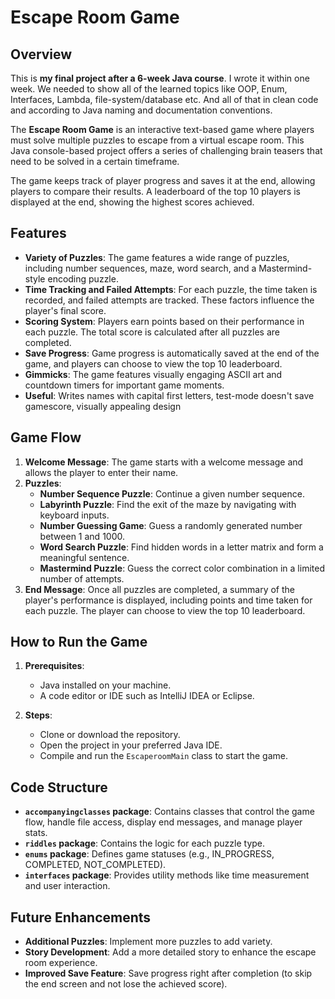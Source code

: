 # Escape Room Game

## Overview

This is **my final project after a 6-week Java course**. I wrote it within one week. We needed to show all of the learned topics like OOP, Enum, Interfaces, Lambda, file-system/database etc. And all of that in clean code and according to Java naming and documentation conventions.

The **Escape Room Game** is an interactive text-based game where players must solve multiple puzzles to escape from a virtual escape room. This Java console-based project offers a series of challenging brain teasers that need to be solved in a certain timeframe.

The game keeps track of player progress and saves it at the end, allowing players to compare their results. A leaderboard of the top 10 players is displayed at the end, showing the highest scores achieved.

## Features

* **Variety of Puzzles**: The game features a wide range of puzzles, including number sequences, maze, word search, and a Mastermind-style encoding puzzle.
* **Time Tracking and Failed Attempts**: For each puzzle, the time taken is recorded, and failed attempts are tracked. These factors influence the player's final score.
* **Scoring System**: Players earn points based on their performance in each puzzle. The total score is calculated after all puzzles are completed.
* **Save Progress**: Game progress is automatically saved at the end of the game, and players can choose to view the top 10 leaderboard.
* **Gimmicks**: The game features visually engaging ASCII art and countdown timers for important game moments.
* **Useful**: Writes names with capital first letters, test-mode doesn't save gamescore, visually appealing design

## Game Flow

1. **Welcome Message**: The game starts with a welcome message and allows the player to enter their name.
2. **Puzzles**:
   * **Number Sequence Puzzle**: Continue a given number sequence.
   * **Labyrinth Puzzle**: Find the exit of the maze by navigating with keyboard inputs.
   * **Number Guessing Game**: Guess a randomly generated number between 1 and 1000.
   * **Word Search Puzzle**: Find hidden words in a letter matrix and form a meaningful sentence.
   * **Mastermind Puzzle**: Guess the correct color combination in a limited number of attempts.
3. **End Message**: Once all puzzles are completed, a summary of the player's performance is displayed, including points and time taken for each puzzle. The player can choose to view the top 10 leaderboard.

## How to Run the Game

1. **Prerequisites**: 
   * Java installed on your machine.
   * A code editor or IDE such as IntelliJ IDEA or Eclipse.

2. **Steps**:
   * Clone or download the repository.
   * Open the project in your preferred Java IDE.
   * Compile and run the `EscaperoomMain` class to start the game.

## Code Structure

* **`accompanyingclasses` package**: Contains classes that control the game flow, handle file access, display end messages, and manage player stats.
* **`riddles` package**: Contains the logic for each puzzle type.
* **`enums` package**: Defines game statuses (e.g., IN_PROGRESS, COMPLETED, NOT_COMPLETED).
* **`interfaces` package**: Provides utility methods like time measurement and user interaction.

## Future Enhancements

* **Additional Puzzles**: Implement more puzzles to add variety.
* **Story Development**: Add a more detailed story to enhance the escape room experience.
* **Improved Save Feature**: Save progress right after completion (to skip the end screen and not lose the achieved score).
